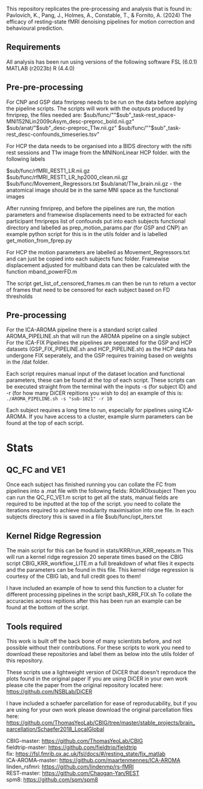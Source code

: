 This repository replicates the pre-processing and analysis that is found in: 
Pavlovich, K., Pang, J., Holmes, A., Constable, T., & Fornito, A. (2024) The efficacy of resting-state fMRI denoising pipelines for motion correction and behavioural prediction. 

## Requirements
All analysis has been run using versions of the following software
FSL (6.0.1)
MATLAB (r2023b)
R (4.4.0)

## Pre-pre-processing
For CNP and GSP data fmriprep needs to be run on the data before applying the pipeline scripts. 
The scripts will work with the outputs produced by fmriprep, the files needed are:
$sub/func/""$sub"_task-rest_space-MNI152NLin2009cAsym_desc-preproc_bold.nii.gz"
$sub/anat/"$sub"_desc-preproc_T1w.nii.gz"
$sub/func/""$sub"_task-rest_desc-confounds_timeseries.tsv"

For HCP the data needs to be organised into a BIDS directory with the nifti rest sessions and T1w image from the MNINonLinear HCP folder.
with the following labels

$sub/func/rfMRI_REST1_LR.nii.gz
$sub/func/rfMRI_REST1_LR_hp2000_clean.nii.gz
$sub/func/Movement_Regressors.txt
$sub/anat/T1w_brain.nii.gz - the anatomical image should be in the same MNI space as the functional images

After running fmriprep, and before the pipelines are run, the motion parameters and framewise displacements need to be extracted for each participant fmripreps list of confounds 
put into each subjects functional directory and labelled as  prep_motion_params.par (for GSP and CNP) an example python script for this is in the utils folder
and is labelled get_motion_from_fprep.py

For HCP the motion parameters are labelled as Movement_Regressors.txt and can just be copied into each subjects func folder.
Framewise displacement adjusted for multiband data can then be calculated with the function mband_powerFD.m

The script get_list_of_censored_frames.m can then be run to return a vector of frames that need to be censored for each subject based on FD thresholds


## Pre-processing
For the ICA-AROMA pipeline there is a standard script called AROMA_PIPELINE.sh that will run the AROMA pipeline on a single subject
For the ICA-FIX Pipelines the pipelines are seperated for the GSP and HCP datasets (GSP_FIX_PIPELINE.sh and HCP_PIPELINE.sh)
as the HCP data has undergone FIX seperately, and the GSP requires training based on weights in the /dat folder.

Each script requires manual input of the dataset location and functional parameters, these can be found at the top of each script.
These scripts can be executed straight from the terminal with the inputs -s (for subject ID) 
and -r (for how many DiCER repitions you wish to do) an example of this is:<br>
`./AROMA_PIPELINE.sh -s "sub-1021" -r 10`

Each subject requires a long time to run, especially for pipelines using ICA-AROMA. If you have access to a cluster, example slurm parameters can be found at the top of each script.

# Stats
## QC_FC and VE1
Once each subject has finished running you can collate the FC from pipelines into a .mat file with the following fields: ROIxROIxsubject
Then you can run the QC_FC_VE1.m script to get all the stats, manual fields are required to be inputted at the top of the script.
you need to collate the iterations required to achieve modularity maximisation into one file. In each subjects directory this is saved in a file $sub/func/opt_iters.txt

## Kernel Ridge Regression
The main script for this can be found in stats/KRR/run_KRR_repeats.m
This will run a kernel ridge regression 20 seperate times based on the CBIG script CBIG_KRR_workflow_LITE.m a full breakdown of what files it expects and the parameters can be found in this file. 
This kernel ridge regression is courtesy of the CBIG lab, and full credit goes to them! 

I have included an example of how to send this function to a cluster for different processing pipelines in the script bash_KRR_FIX.sh
To collate the accuracies across repitions after this has been run an example can be found at the bottom of the script.


## Tools required
This work is built off the back bone of many scientists before, and not possible without their contributions. For these scripts to work you need to download these repositories and label them
as below into the utils folder of this repository.

These scripts use a lightweight version of DiCER that doesn't reproduce the plots found in the original paper
If you are using DiCER in your own work please cite the paper from the original repository located here: https://github.com/NSBLab/DiCER

I have included a schaefer parcellation for ease of reproducability, but if you are using for your own work please download 
the original parcellation files here: https://github.com/ThomasYeoLab/CBIG/tree/master/stable_projects/brain_parcellation/Schaefer2018_LocalGlobal

CBIG-master: https://github.com/ThomasYeoLab/CBIG<br>
fieldtrip-master: https://github.com/fieldtrip/fieldtrip<br>
fix: https://fsl.fmrib.ox.ac.uk/fsl/docs/#/resting_state/fix_matlab<br>
ICA-AROMA-master: https://github.com/maartenmennes/ICA-AROMA<br>
linden_rsfmri: https://github.com/lindenmp/rs-fMRI<br>
REST-master: https://github.com/Chaogan-Yan/REST<br>
spm8: https://github.com/spm/spm8<br>






